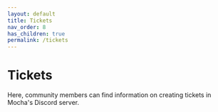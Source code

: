 ```yaml
---
layout: default
title: Tickets
nav_order: 8
has_children: true
permalink: /tickets 
---
```



# Tickets
Here, community members can find information on creating tickets in Mocha's Discord server.
 
